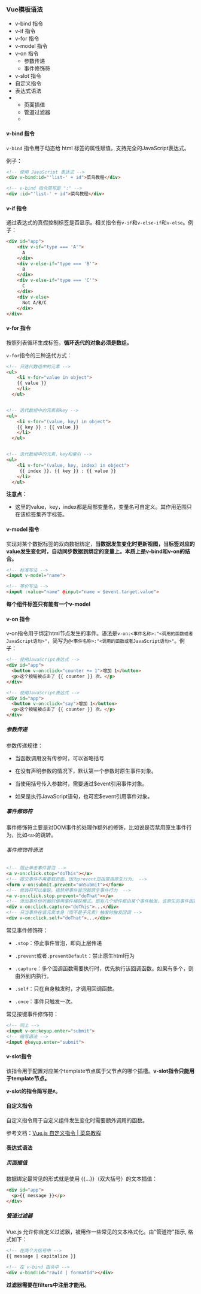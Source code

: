 ### Vue模板语法

- v-bind 指令
- v-if 指令
- v-for 指令
- v-model 指令
- v-on 指令
  - 参数传递
  - 事件修饰符
- v-slot 指令
- 自定义指令
- 表达式语法
- - 页面插值
  - 管道过滤器
  - 

#### v-bind 指令

`v-bind` 指令用于动态给 html 标签的属性赋值。支持完全的JavaScript表达式。<br>

例子：

```html
<!-- 使用 JavaScript 表达式 -->
<div v-bind:id="'list-' + id">菜鸟教程</div>

<!-- v-bind 指令简写是 ":" -->
<div :id="'list-' + id">菜鸟教程</div>
```

#### v-if 指令

通过表达式的真假控制标签是否显示。相关指令有`v-if`和`v-else-if`和`v-else`。例子：

```html
<div id="app">
    <div v-if="type === 'A'">
      A
    </div>
    <div v-else-if="type === 'B'">
      B
    </div>
    <div v-else-if="type === 'C'">
      C
    </div>
    <div v-else>
      Not A/B/C
    </div>
</div>
```

#### v-for 指令

按照列表循环生成标签。**循环迭代的对象必须是数组。**

`v-for`指令的三种迭代方式：

```html
<!-- 只迭代数组中的元素 -->
<ul>
    <li v-for="value in object">
    {{ value }}
    </li>
  </ul>


<!-- 迭代数组中的元素和key -->
<ul>
    <li v-for="(value, key) in object">
    {{ key }} : {{ value }}
    </li>
  </ul>


<!-- 迭代数组中的元素，key和索引 -->
<ul>
    <li v-for="(value, key, index) in object">
     {{ index }}. {{ key }} : {{ value }}
    </li>
  </ul>
```

**注意点：**

- 这里的value，key，index都是局部变量名，变量名可自定义。其作用范围只在该标签集齐字标签。

#### v-model 指令

实现对某个数据标签的双向数据绑定，**当数据发生变化时更新视图，当标签对应的value发生变化时，自动同步数据到绑定的变量上。本质上是v-bind和v-on的结合。**

```html
<!-- 标准写法 -->
<input v-model="name">

<!-- 等价写法 -->
<input :value="name" @input="name = $event.target.value">
```

**每个组件标签只有能有一个v-model**

#### v-on 指令

v-on指令用于绑定html节点发生的事件。语法是`v-on:<事件名称>:"<调用的函数或者JavaScript语句>"`，简写为`@<事件名称>:"<调用的函数或者JavaScript语句>"`。例子：

```html
<!-- 使用JavaScript表达式 -->
<div id="app">
  <button v-on:click="counter += 1">增加 1</button>
  <p>这个按钮被点击了 {{ counter }} 次。</p>
</div>

<!-- 使用JavaScript表达式 -->
<div id="app">
  <button v-on:click="say">增加 1</button>
  <p>这个按钮被点击了 {{ counter }} 次。</p>
</div>
```

##### 参数传递

参数传递规律：

- 当函数调用没有传参时，可以省略括号

- 在没有声明参数的情况下，默认第一个参数时原生事件对象。

- 当使用括号传入参数时，需要通过\$event引用事件对象。

- 如果是执行JavaScript语句，也可宏\$event引用事件对象。

##### 事件修饰符

事件修饰符主要是对DOM事件的处理作额外的修饰，比如说是否禁用原生事件行为，比如`<a>`的跳转。

###### 事件修饰符语法

```html
<!-- 阻止单击事件冒泡 -->
<a v-on:click.stop="doThis"></a>
<!-- 提交事件不再重载页面。因为prevent是指禁用原生行为。 -->
<form v-on:submit.prevent="onSubmit"></form>
<!-- 修饰符可以串联。指禁用事件冒泡和原生事件行为  -->
<a v-on:click.stop.prevent="doThat"></a>
<!-- 添加事件侦听器时使用事件捕获模式。即有几个组件都由某个事件触发，该原生的事件函数优先执行 -->
<div v-on:click.capture="doThis">...</div>
<!-- 只当事件在该元素本身（而不是子元素）触发时触发回调 -->
<div v-on:click.self="doThat">...</div>
```

常见事件修饰符：

- `.stop`：停止事件冒泡，即向上层传递

- `.prevent`或者`.preventDefault`：禁止原生html行为

- `.capture`：多个回调函数需要执行时，优先执行该回调函数。如果有多个，则由外到内执行。

- `.self`：只在自身触发时，才调用回调函数。

- `.once`：事件只触发一次。

常见按键事件修饰符：

```html
<!-- 同上 -->
<input v-on:keyup.enter="submit">
<!-- 缩写语法 -->
<input @keyup.enter="submit">
```

#### v-slot指令

该指令用于配置对应某个template节点属于父节点的哪个插槽。**v-slot指令只能用于template节点。**

**v-slot的指令简写是`#`。**

#### 自定义指令

自定义指令用于自定义组件发生变化时需要额外调用的函数。

参考文档：[Vue.js 自定义指令 | 菜鸟教程](https://www.runoob.com/vue2/vue-custom-directive.html)

#### 表达式语法

##### 页面插值

数据绑定最常见的形式就是使用 {{...}}（双大括号）的文本插值：

```html
<div id="app">
  <p>{{ message }}</p>
</div>
```

##### 管道过滤器

Vue.js 允许你自定义过滤器，被用作一些常见的文本格式化。由"管道符"指示, 格式如下：

```html
<!-- 在两个大括号中 -->
{{ message | capitalize }}

<!-- 在 v-bind 指令中 -->
<div v-bind:id="rawId | formatId"></div>
```

**过滤器需要在filters中注册才能用。**

```html

```

